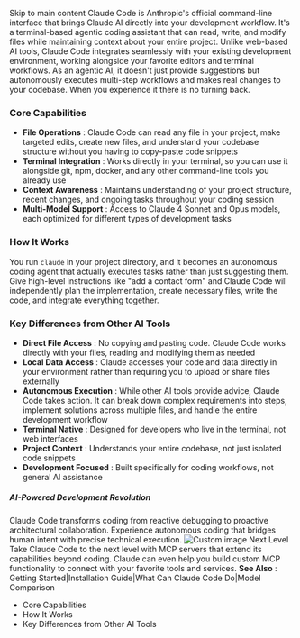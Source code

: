 Skip to main content
Claude Code is Anthropic's official command-line interface that brings Claude AI directly into your development workflow. It's a terminal-based agentic coding assistant that can read, write, and modify files while maintaining context about your entire project.
Unlike web-based AI tools, Claude Code integrates seamlessly with your existing development environment, working alongside your favorite editors and terminal workflows. As an agentic AI, it doesn't just provide suggestions but autonomously executes multi-step workflows and makes real changes to your codebase.
When you experience it there is no turning back.
### Core Capabilities​
  * **File Operations** : Claude Code can read any file in your project, make targeted edits, create new files, and understand your codebase structure without you having to copy-paste code snippets
  * **Terminal Integration** : Works directly in your terminal, so you can use it alongside git, npm, docker, and any other command-line tools you already use
  * **Context Awareness** : Maintains understanding of your project structure, recent changes, and ongoing tasks throughout your coding session
  * **Multi-Model Support** : Access to Claude 4 Sonnet and Opus models, each optimized for different types of development tasks


### How It Works​
You run `claude` in your project directory, and it becomes an autonomous coding agent that actually executes tasks rather than just suggesting them. Give high-level instructions like "add a contact form" and Claude Code will independently plan the implementation, create necessary files, write the code, and integrate everything together.
### Key Differences from Other AI Tools​
  * **Direct File Access** : No copying and pasting code. Claude Code works directly with your files, reading and modifying them as needed
  * **Local Data Access** : Claude accesses your code and data directly in your environment rather than requiring you to upload or share files externally
  * **Autonomous Execution** : While other AI tools provide advice, Claude Code takes action. It can break down complex requirements into steps, implement solutions across multiple files, and handle the entire development workflow
  * **Terminal Native** : Designed for developers who live in the terminal, not web interfaces
  * **Project Context** : Understands your entire codebase, not just isolated code snippets
  * **Development Focused** : Built specifically for coding workflows, not general AI assistance


##### AI-Powered Development Revolution
Claude Code transforms coding from reactive debugging to proactive architectural collaboration. Experience autonomous coding that bridges human intent with precise technical execution.
![Custom image](https://www.claudelog.com/img/discovery/036_cl.png)
Next Level
Take Claude Code to the next level with MCP servers that extend its capabilities beyond coding. Claude can even help you build custom MCP functionality to connect with your favorite tools and services.
**See Also** : Getting Started|Installation Guide|What Can Claude Code Do|Model Comparison
  * Core Capabilities
  * How It Works
  * Key Differences from Other AI Tools


